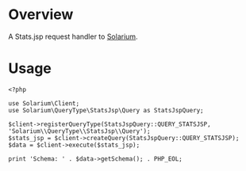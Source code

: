 Overview
========

A Stats.jsp request handler to [Solarium](https://github.com/basdenooijer/solarium).

Usage
=====

    <?php

    use Solarium\Client;
    use Solarium\QueryType\StatsJsp\Query as StatsJspQuery;

    $client->registerQueryType(StatsJspQuery::QUERY_STATSJSP, 'Solarium\\QueryType\\StatsJsp\\Query');
    $stats_jsp = $client->createQuery(StatsJspQuery::QUERY_STATSJSP);
    $data = $client->execute($stats_jsp);

    print 'Schema: ' . $data->getSchema(); . PHP_EOL;
